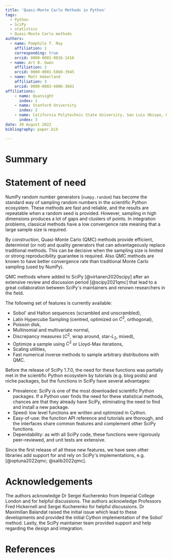 ```yaml
---
title: 'Quasi-Monte Carlo Methods in Python'
tags:
  - Python
  - SciPy
  - statistics
  - Quasi-Monte Carlo methods
authors:
  - name: Pamphile T. Roy
    affiliation: 1
    corresponding: true
    orcid: 0000-0001-9816-1416
  - name: Art B. Owen
    affiliation: 2
    orcid: 0000-0001-5860-3945
  - name: Matt Haberland
    affiliation: 3
    orcid: 0000-0003-4806-3601
affiliations:
    - name: Quansight
      index: 1
    - name: Stanford University
      index: 2
    - name: California Polytechnic State University, San Luis Obispo, USA
      index: 3
date: 30 August 2022
bibliography: paper.bib

---
```


# Summary


# Statement of need

NumPy random number generators (`numpy.random`) has become the standard way of
sampling random numbers in the scientific Python ecosystem.
These methods are fast and reliable, and the results are repeatable when a
random seed is provided. However, sampling in high dimensions produces a lot of
gaps and clusters of points. In integration problems, classical methods have a 
low convergence rate meaning that a large sample size is required.

By construction, Quasi-Monte Carlo (QMC) methods provide efficient, determinist
(or not) and quality generators that can advantageously replace traditional
methods. This can be decisive when the sampling size is limited or strong
reproducibility guarantee is required. Also QMC methods are known to have
better convergence rate than traditional Monte Carlo sampling (used by NumPy).

QMC methods where added to SciPy [@virtanen2020scipy] after an extensive review
and discussion period [@scipy2021qmc] that lead to a great collaboration
between SciPy's maintainers and renown researchers in the field.

The following set of features is currently available:

- Sobol' and Halton sequences (scrambled and unscrambled),
- Latin Hypercube Sampling (centred, optimized on $C^2$, orthogonal),
- Poisson disk,
- Multinomial and multivariate normal,
- Discrepancy measures ($C^2$, wrap around, star-$L_2$, mixed),
- Optimize a sample using $C^2$ or Lloyd-Max iterations,
- Scaling utilities,
- Fast numerical inverse methods to sample arbitrary distributions with QMC.

Before the release of SciPy 1.7.0, the need for these functions was partially
met in the scientific Python ecosystem by tutorials (e.g. blog posts)
and niche packages, but the functions in SciPy have several advantages:

- Prevalence: SciPy is one of the most downloaded scientific Python packages.
  If a Python user finds the need for these statistical methods, chances are
  that they already have SciPy, eliminating the need to find and install a
  new package.
- Speed: low level functions are written and optimized in Cython.
- Easy-of-use: the function API reference and tutorials are thorough,
  and the interfaces share common features and complement other SciPy functions.
- Dependability: as with all SciPy code, these functions were rigorously
  peer-reviewed, and unit tests are extensive.

Since the first release of all these new features, we have seen other libraries
add support for and rely on SciPy's implementations,
e.g. [@optuna2022qmc; @salib2022qmc].

# Acknowledgements

The authors acknowledge Dr Sergei Kucherenko from Imperial College London and
for helpful discussions. The authors acknowledge Professors Fred Hickernell and
Sergei Kucherenko for helpful discussions. Dr Maximilian Balandat raised the
initial issue which lead to these developments and provided the initial Cython
implementation of the Sobol' method. Lastly, the SciPy maintainer team provided
support and help regarding the design and integration.

# References